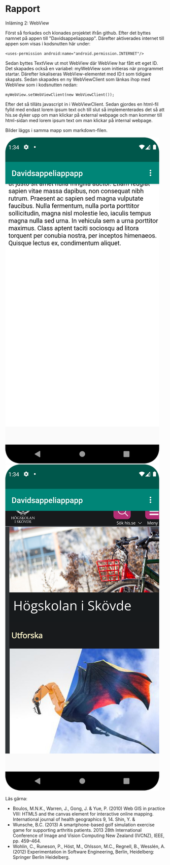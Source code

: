 
# Rapport
Inläming 2: WebView

Först så forkades och klonades projektet ifrån github. Efter det byttes namnet på appen till "Davidsappeliappapp".
Därefter aktiverades internet till appen som visas i kodsnutten här under:
```
<uses-permission android:name="android.permission.INTERNET"/>
```
Sedan byttes TextView ut mot WebView där WebView har fått ett eget ID.
Det skapades också en variabel: myWebView som initieras när programmet startar.
Därefter lokaliseras WebView-elementet med ID:t som tidigare skapats.
Sedan skapades en ny WebViewClient som länkas ihop med WebView som i kodsnutten nedan:
```
myWebView.setWebViewClient(new WebViewClient());
```
Efter det så tilläts javascript in i WebViewClient.
Sedan gjordes en html-fil fylld med endast lorem ipsum text och till slut 
så implementerades det så att his.se dyker upp om man klickar på external webpage
och man kommer till html-sidan med lorem ipsum text om man klickar på internal webpage.



Bilder läggs i samma mapp som markdown-filen.

![img.png](img.png)
![img_1.png](img_1.png)

Läs gärna:

- Boulos, M.N.K., Warren, J., Gong, J. & Yue, P. (2010) Web GIS in practice VIII: HTML5 and the canvas element for interactive online mapping. International journal of health geographics 9, 14. Shin, Y. &
- Wunsche, B.C. (2013) A smartphone-based golf simulation exercise game for supporting arthritis patients. 2013 28th International Conference of Image and Vision Computing New Zealand (IVCNZ), IEEE, pp. 459–464.
- Wohlin, C., Runeson, P., Höst, M., Ohlsson, M.C., Regnell, B., Wesslén, A. (2012) Experimentation in Software Engineering, Berlin, Heidelberg: Springer Berlin Heidelberg.
